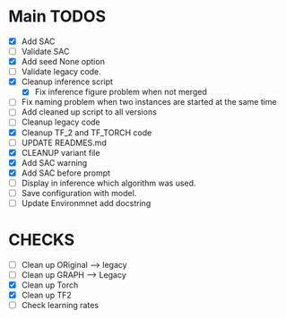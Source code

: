 # Main TODOS

-   [x] Add SAC
-   [ ] Validate SAC
-   [x] Add seed None option
-   [ ] Validate legacy code.
-   [x] Cleanup inference script
    -   [x] Fix inference figure problem when not merged
-   [ ] Fix naming problem when two instances are started at the same time
-   [ ] Add cleaned up script to all versions
-   [ ] Cleanup legacy code
-   [x] Cleanup TF_2 and TF_TORCH code
-   [ ] UPDATE READMES.md
-   [x] CLEANUP variant file
-   [x] Add SAC warning
-   [x] Add SAC before prompt
-   [ ] Display in inference which algorithm was used.
-   [ ] Save configuration with model.
-   [ ] Update Environmnet add docstring

# CHECKS

-   [ ] Clean up ORiginal --> legacy
-   [ ] Clean up GRAPH --> Legacy
-   [x] Clean up Torch
-   [x] Clean up TF2
-   [ ] Check learning rates
